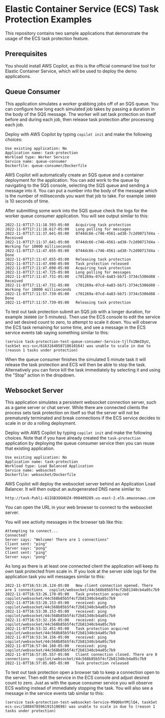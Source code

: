 # Elastic Container Service (ECS) Task Protection Examples

This repository contains two sample applications that demonstrate
the usage of the ECS task protection feature.

## Prerequisites

You should install AWS Copilot, as this is the official command line
tool for Elastic Container Service, which will be used to deploy the
demo applications.

## Queue Consumer

This application simulates a worker grabbing jobs off of an SQS queue.
You can configure how long each simulated job takes by passing a duration
in the body of the SQS message. The worker will set task protection on itself
before and during each job, then release task protection after processing each job.

Deploy with AWS Copilot by typing `copilot init` and make the following choices:

```
Use existing application: No
Application name: task-protection
Workload type: Worker Service
Service name: queue-consumer
Dockerfile: queue-consumer/Dockerfile
```

AWS Copilot will automatically create an SQS queue and a container deployment
for the application. You can add work to the queue by navigating to the SQS
console, selecting the SQS queue and sending a message into it. You can put a number
into the body of the message which is the number of milliseconds you want that
job to take. For example `10000` is 10 seconds of time.

After submitting some work into the SQS queue check the logs for the worker queue
consumer application. You will see output similar to this:

```
2022-11-07T17:11:18.593-05:00	Acquiring task protection
2022-11-07T17:11:18.617-05:00	Long polling for messages
2022-11-07T17:11:37.641-05:00	0744dc66-c746-4561-ad38-7c2d90717d4a - Received
2022-11-07T17:11:37.641-05:00	0744dc66-c746-4561-ad38-7c2d90717d4a - Working for 10000 milliseconds
2022-11-07T17:11:47.655-05:00	0744dc66-c746-4561-ad38-7c2d90717d4a - Done
2022-11-07T17:11:47.655-05:00	Releasing task protection
2022-11-07T17:11:47.698-05:00	Task protection released
2022-11-07T17:11:47.698-05:00	Acquiring task protection
2022-11-07T17:11:47.725-05:00	Long polling for messages
2022-11-07T17:11:47.731-05:00	c701269a-07cd-4a83-bb71-3734c5306d88 - Received
2022-11-07T17:11:47.731-05:00	c701269a-07cd-4a83-bb71-3734c5306d88 - Working for 10000 milliseconds
2022-11-07T17:11:57.739-05:00	c701269a-07cd-4a83-bb71-3734c5306d88 - Done
2022-11-07T17:11:57.739-05:00	Releasing task protection
```

To test out task protection submit an SQS job with a longer duration, for example
`360000` (or 5 minutes). Then use the ECS console to edit the service and set
desired count to zero, to attempt to scale it down. You will observe the ECS task remaining
for some time, and see a message in the ECS service events tab saying something similar to this:

```
(service task-protection-test-queue-consumer-Service-tjlfn1NmI0yU, taskSet ecs-svc/6163164058718610164) was unable to scale in due to (reason 1 tasks under protection)
```

When the queue consumer finishes the simulated 5 minute task it will release the
task protection and ECS will then be able to stop the task. Alternatively you can
force kill the task immediately by selecting it and using the "Stop" action in the dropdown.

## Websocket Server

This application simulates a persistent websocket connection server, such
as a game server or chat server. While there are connected clients the
process sets task protection on itself so that the server will not be
prematurely terminated and break connections if the ECS service decides to
scale in or do a rolling deployment.

Deploy with AWS Copilot by typing `copilot init` and make the following choices.
Note that if you have already created the `task-protection` application
by deploying the queue consumer service then you can reuse that existing application.

```
Use existing application: No
Application name: task-protection
Workload type: Load Balanced Application
Service name: websocket
Dockerfile: websocket/Dockerfile
```

AWS Copilot will deploy the websocket server behind an Application Load Balancer.
It will then output an autogenerated DNS name similar to:

```
http://task-Publi-A1IGB3OGHUZ4-998409289.us-east-2.elb.amazonaws.com
```

You can open the URL in your web browser to connect to the websocket server.

You will see activity messages in the browser tab like this:

```
Attempting to connect...
Connected!
Server says: "Welcome! There are 1 connections"
Client sent: "ping"
Server says: "pong"
Client sent: "ping"
Server says: "pong"
```

As long as there is at least one connected client the application will keep
its own task protected from scale in. If you look at the server side logs
for the application task you will messages similar to this:

```
2022-11-07T16:53:26.124-05:00	New client connection opened. There are 1 connections	copilot/websocket/44c568b85b5f4cf2b81340cb4a05c7b9
2022-11-07T16:53:26.170-05:00	Task protection acquired	copilot/websocket/44c568b85b5f4cf2b81340cb4a05c7b9
2022-11-07T16:53:28.153-05:00	received: ping	copilot/websocket/44c568b85b5f4cf2b81340cb4a05c7b9
2022-11-07T16:53:30.153-05:00	received: ping	copilot/websocket/44c568b85b5f4cf2b81340cb4a05c7b9
2022-11-07T16:53:32.156-05:00	received: ping	copilot/websocket/44c568b85b5f4cf2b81340cb4a05c7b9
2022-11-07T16:53:32.451-05:00	Task protection acquired	copilot/websocket/44c568b85b5f4cf2b81340cb4a05c7b9
2022-11-07T16:53:34.156-05:00	received: ping	copilot/websocket/44c568b85b5f4cf2b81340cb4a05c7b9
2022-11-07T16:57:04.160-05:00	received: ping	copilot/websocket/44c568b85b5f4cf2b81340cb4a05c7b9
2022-11-07T16:57:05.557-05:00	Client connection closed. There are 0 connections	copilot/websocket/44c568b85b5f4cf2b81340cb4a05c7b9
2022-11-07T16:57:05.605-05:00	Task protection released
```

To test out task protection open a browser tab to keep a connection open to the
server. Then edit the service in the ECS console and adjust desired count to zero.
Just as with the queue consumer service you will observe ECS waiting instead
of immediately stopping the task. You will also see a message in the service events tab
similar to this:

```
(service task-protection-test-websocket-Service-M9Q0bnYMjlQ4, taskSet ecs-svc/1888478596191510698) was unable to scale in due to (reason 1 tasks under protection)
```